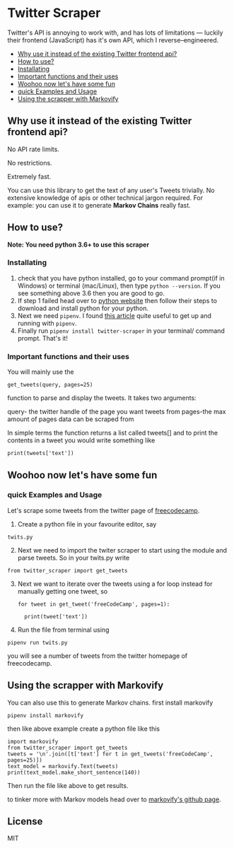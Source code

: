 

# Twitter Scraper
Twitter's API is annoying to work with, and has lots of limitations — luckily their frontend (JavaScript) has it's own API, which I reverse–engineered.

 
  - [Why use it instead of the existing Twitter frontend api?](#1-why-use-it-instead-of-the-existing-twitter-frontend-api)
  - [How to use?](#2how-to-use)  
  - [Installating](#installating)      
  - [Important functions and their uses](#important-functions-and-their-uses)
  - [Woohoo now let's have some fun](#3woohoo-now-lets-have-some-fun)  
  - [quick Examples and Usage](#quick-examples-and-usage)
  - [Using the scrapper with Markovify](#4-using-the-scrapper-with-markovify)


##  Why use it instead of the existing Twitter frontend api? 
No API rate limits.

No restrictions.

Extremely fast.

You can use this library to get the text of any user's Tweets trivially. No extensive knowledge of apis or other technical jargon required. For example: you can use it to generate **Markov Chains** really fast.

##  How to use?

**Note: You need python 3.6+ to use this scraper**

### Installating 
1. check that you have python installed, go to your command prompt(if in Windows) or terminal (mac/Linux), then type ``python --version``. If you see something above 3.6 then you are good to go. 
2. If step 1 failed head over to [python website](https://www.python.org/) then follow their steps to download and install python for your python.
3. Next we need `pipenv`. I found [this article](https://medium.com/@mahmudahsan/how-to-use-python-pipenv-in-mac-and-windows-1c6dc87b403e) quite useful to get up and running with `pipenv`.
4. Finally run ``pipenv install twitter-scraper`` in your terminal/ command prompt. That's it!

### Important functions and their uses
You will mainly use the 

```get_tweets(query, pages=25)```

 function to parse and display the tweets. It takes two arguments:

query- the twitter handle of the page you want tweets from
pages-the max amount of pages data can be scraped from

In simple terms the function returns a list called tweets[] and to print the contents in a tweet you would write something like 

```print(tweets['text'])```



##  Woohoo now let's have some fun
### quick Examples and Usage
Let's scrape some tweets from the twitter page of [freecodecamp](https://www.freecodecamp.org/).

1. Create a python file in your favourite editor, say

 ```twits.py```

2. Next we need to import the twiter scraper to start using the module and parse tweets. So in your twits.py write

```from twitter_scraper import get_tweets```

3. Next we want to iterate over the tweets using a for loop instead for manually getting one tweet, so

    
       for tweet in get_tweet('freeCodeCamp', pages=1):

         print(tweet['text'])


4. Run the file from terminal using 

```pipenv run twits.py``` 

you will see a number of tweets from the twitter homepage of freecodecamp.

## Using the scrapper with Markovify
You can also use this to generate Markov chains. first install markovify

```pipenv install markovify```

then like above example create a python file like this

    import markovify
    from twitter_scraper import get_tweets
    tweets = '\n'.join([t['text'] for t in get_tweets('freeCodeCamp', pages=25)])
    text_model = markovify.Text(tweets)
    print(text_model.make_short_sentence(140))

Then run the file like above to get results.

to tinker more with Markov models head over to [markovify's github page](https://github.com/jsvine/markovify).

## License

MIT









 









